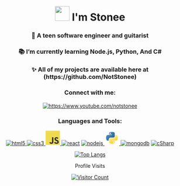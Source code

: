 <h1 align='center'><img src='https://github.githubassets.com/images/mona-loading-dark.gif' width=40px height=40px> I'm Stonee</h1>

<h3 align='center'> 🎸 A teen software engineer and guitarist</h3>

<!--<h3 align='center'> 💼 I’m currently working on </h2>-->

<h3 align='center'> 📚 I’m currently learning <strong>Node.js, Python, And C#</strong></h2>

<!--<h3 align='center'> ❓ I’m looking for help with [Break-out] (https://github.com/NotStonee/Break-out)</h2>
-->

<h3 align='center'> ✨ All of my projects are available here at (https://github.com/NotStonee)</h2>

<h3 align='center'>Connect with me:</h3>
<p align='center'>
  <a href='https://www.youtube.com/@NotStonee' target='blank'><img align='center' src='https://raw.githubusercontent.com/rahuldkjain/github-profile-readme-generator/master/src/images/icons/Social/youtube.svg' alt='https://www.youtube.com/notstonee' height='30' width='40' /></a>
</p>

<h3 align='center'>Languages and Tools:</h3>
<p align='center'>
   <a href='https://www.w3schools.com/html/' target='_blank' rel='noreferrer'> <img src='https://cdn.jsdelivr.net/gh/devicons/devicon/icons/html5/html5-original.svg' alt='html5' width='40' height='40'/> </a>
    <a href='https://www.w3schools.com/css/' target='_blank' rel='noreferrer'> <img src='https://cdn.jsdelivr.net/gh/devicons/devicon/icons/css3/css3-original.svg' alt='css3' width='40' height='40'/> </a>
    <a href='https://www.w3schools.com/js/' target='_blank' rel='noreferrer'> <img src='https://raw.githubusercontent.com/devicons/devicon/master/icons/javascript/javascript-original.svg' alt='javascript' width='40' height='40'/> </a>
   <a href='https://www.w3schools.com/react/' target='_blank' rel='noreferrer'> <img src='https://cdn.jsdelivr.net/gh/devicons/devicon/icons/react/react-original.svg' alt='react' width='40' height='40'/></a>
  <a href='https://www.w3schools.com/nodejs/' target='_blank' rel='noreferrer'> <img src='https://cdn.jsdelivr.net/gh/devicons/devicon/icons/nodejs/nodejs-original.svg' alt='nodejs' width='40' height='40'/> </a>
  <a href='https://www.w3schools.com/python/' target='_blank' rel='noreferrer'> <img src='https://raw.githubusercontent.com/devicons/devicon/master/icons/python/python-original.svg' alt='python' width='40' height='40'/> </a>
    <a href='https://www.w3schools.com/mongodb/' target='_blank' rel='noreferrer'> <img src='https://cdn.jsdelivr.net/gh/devicons/devicon/icons/mongodb/mongodb-original-wordmark.svg' alt='mongodb' width='40' height='40'/></a>
  <a href='https://www.w3schools.com/cs/index.php' target='_blank' rel='noreferrer'> <img src='https://cdn.jsdelivr.net/gh/devicons/devicon/icons/csharp/csharp-original.svg' alt='cSharp' width='40' height='40'/></a>
</p>       
<p align='center'><a href='https://github-readme-stats.vercel.app/api/top-langs/?username=NotStonee&amp;layout=compact&amp;theme=tokyonight'><img src='https://github-readme-stats.vercel.app/api/top-langs/?username=NotStonee&amp;layout=compact&amp;theme=tokyonight' alt='Top Langs'></a></p>

<p align='center'>Profile Visits<p>
<p align='center'><a href='https://github.com/NotStonee'><img src='https://profile-counter.glitch.me/{YOUR USER}/count.svg' alt='Visitor Count'></a></p>
